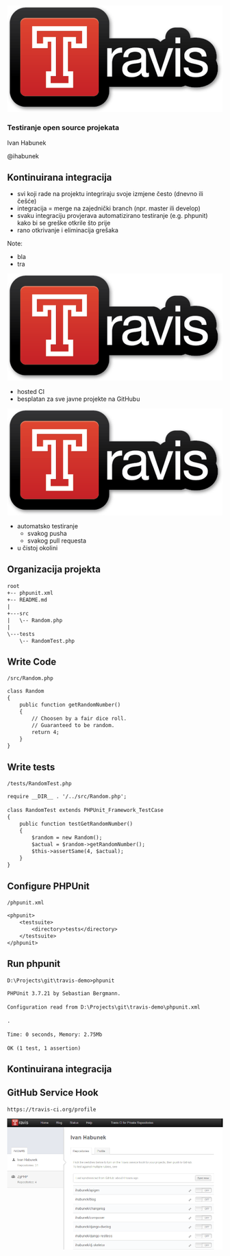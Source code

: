 ![Travis CI](images/travis-logo.png)

### Testiranje open source projekata

Ivan Habunek

@ihabunek




## Kontinuirana integracija

- svi koji rade na projektu integriraju svoje izmjene često (dnevno ili češće)
- integracija = merge na zajednički branch (npr. master ili develop)
- svaku integraciju provjerava automatizirano testiranje (e.g. phpunit) kako bi
  se greške otkrile što prije
- rano otkrivanje i eliminacija grešaka

Note:

- bla
- tra



![Travis CI](images/travis-logo.png)

- hosted CI
- besplatan za sve javne projekte na GitHubu




![Travis CI](images/travis-logo.png)

- automatsko testiranje
    - svakog pusha
    - svakog pull requesta
- u čistoj okolini



## Organizacija projekta

```
root
+-- phpunit.xml
+-- README.md
|
+---src
|   \-- Random.php
|
\---tests
    \-- RandomTest.php
```



## Write Code

```
/src/Random.php
```

```
class Random
{
    public function getRandomNumber()
    {
        // Choosen by a fair dice roll.
        // Guaranteed to be random.
        return 4;
    }
}
```



## Write tests

```
/tests/RandomTest.php
```

```
require __DIR__ . '/../src/Random.php';

class RandomTest extends PHPUnit_Framework_TestCase
{
    public function testGetRandomNumber()
    {
        $random = new Random();
        $actual = $random->getRandomNumber();
        $this->assertSame(4, $actual);
    }
}
```



## Configure PHPUnit

```
/phpunit.xml
```

```
<phpunit>
    <testsuite>
        <directory>tests</directory>
    </testsuite>
</phpunit>
```



## Run phpunit

```
D:\Projects\git\travis-demo>phpunit
```

```
PHPUnit 3.7.21 by Sebastian Bergmann.

Configuration read from D:\Projects\git\travis-demo\phpunit.xml

.

Time: 0 seconds, Memory: 2.75Mb

OK (1 test, 1 assertion)
```



## Kontinuirana integracija




## GitHub Service Hook

`https://travis-ci.org/profile`

![Travis profile](images/travis-profile.png)



